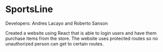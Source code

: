 # SportsLine

Developers: Andres Lacayo and Roberto Sanson

Created a website using React that is able to login users and have them purchase items from the store. The website uses protected routes so no unauthorized person can get to certain routes. 
